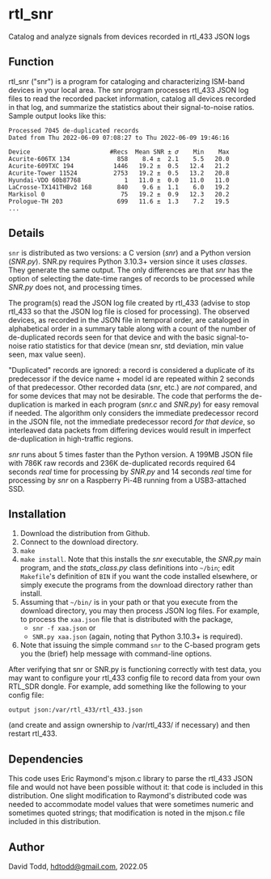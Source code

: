 # rtl_snr
Catalog and analyze signals from devices recorded in rtl_433 JSON logs

## Function
rtl_snr ("snr") is a program for cataloging and characterizing ISM-band devices in your local area.  The snr program processes rtl_433 JSON log files to read the recorded packet information, catalog all devices recorded in that log, and summarize the statistics about their signal-to-noise ratios.  Sample output looks like this:
```
Processed 7045 de-duplicated records
Dated from Thu 2022-06-09 07:08:27 to Thu 2022-06-09 19:46:16

Device                      #Recs  Mean SNR ± 𝜎    Min    Max
Acurite-606TX 134             858    8.4 ±  2.1    5.5   20.0
Acurite-609TXC 194           1446   19.2 ±  0.5   12.4   21.2
Acurite-Tower 11524          2753   19.2 ±  0.5   13.2   20.8
Hyundai-VDO 60b87768            1   11.0 ±  0.0   11.0   11.0
LaCrosse-TX141THBv2 168       840    9.6 ±  1.1    6.0   19.2
Markisol 0                     75   19.2 ±  0.9   12.3   20.2
Prologue-TH 203               699   11.6 ±  1.3    7.2   19.5
...
```

## Details

`snr` is distributed as two versions: a C version (*snr*) and a Python version (*SNR.py*).  SNR.py requires Python 3.10.3+ version since it uses *classes*.
They generate the same output.  The only differences are that *snr* has the option of selecting the date-time ranges of records to be processed while *SNR.py* does not, and processing times.

The program(s) read the JSON log file created by rtl_433 (advise to stop rtl_433 so that the JSON log file is closed for processing). The observed devices, as recorded in the JSON file in temporal order, are cataloged in alphabetical order in a summary table along with a count of the number of de-duplicated records seen for that device and with the basic signal-to-noise ratio statistics for that device (mean snr, std deviation, min value seen, max value seen). 

"Duplicated" records are ignored: a record is considered a duplicate of its predecessor if the device name + model id are repeated within 2 seconds of that predecessor.  Other recorded data (snr, etc.) are *not* compared, and for some devices that may not be desirable.  The code that performs the de-duplication is marked in each program (*snr.c* and *SNR.py*) for easy removal if needed.  The algorithm only considers the immediate predecessor record in the JSON file, not the immediate predecessor record *for that device*, so interleaved data packets from differing devices would result in imperfect de-duplication in high-traffic regions. 

*snr* runs about 5 times faster than the Python version.  A 199MB JSON file with 786K raw records and 236K de-duplicated records required 64 seconds *real* time for processing by *SNR.py* and 14 seconds *real* time for processing by *snr* on a Raspberry Pi-4B running from a USB3-attached SSD.

## Installation
1. Download the distribution from Github.  
2. Connect to the download directory.
3. `make`
4. `make install`.  Note that this installs the *snr* executable, the *SNR.py* main program, and the *stats_class.py* class definitions into `~/bin`; edit `Makefile`'s definition of `BIN` if you want the code installed elsewhere, or simply execute the programs from the download directory rather than install.
5. Assuming that `~/bin/` is in your path or that you execute from the download directory, you may then process JSON log files.  For example, to process the `xaa.json` file that is distributed with the package, 
   - `snr -f xaa.json`
   or
   - `SNR.py xaa.json` (again, noting that Python 3.10.3+ is required).
6.  Note that issuing the simple command `snr` to the C-based program gets you the (brief) help message with command-line options.

After verifying that snr or SNR.py is functioning correctly with test data, you may want to configure your rtl_433 config file to record data from your own RTL_SDR dongle.  For example, add something like the following to your config file:
```
output json:/var/rtl_433/rtl_433.json
```
(and create and assign ownership to /var/rtl_433/ if necessary) and then restart rtl_433.

## Dependencies
This code uses Eric Raymond's mjson.c library to parse the rtl_433 JSON file and would not have been possible without it: that code is included in this distribution.  One slight modification to Raymond's distributed code was needed to accommodate model values that were sometimes numeric and sometimes quoted strings; that modification is noted in the mjson.c file included in this distribution.

## Author
David Todd, hdtodd@gmail.com, 2022.05




